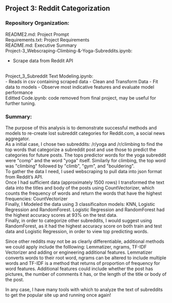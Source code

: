 ## Project 3: Reddit Categorization

### Repository Organization:

README2.md: Project Prompt
<br>
Requirements.txt: Project Requirements
<br>
README.md: Executive Summary
<br>
Project-3_Webscraping-Climbing-&-Yoga-Subreddits.ipynb:
<br>
- Scrape data from Reddit API
<br>
Project_3_Subreddit Text Modeling.ipynb:
<br>
- Reads in csv containing scraped data
- Clean and Transform Data
- Fit data to models
- Observe most indicative features and evaluate model performance
<br>
Editted Code.ipynb: code removed from final project, may be useful for further tuning.

### Summary:
The purpose of this analysis is to demonstrate successful methods and models to re-create lost subreddit categories for Reddit.com, a social news aggregator.
<br>
As a initial case, I chose two subreddits: /r/yoga and /r/climbing to find the top words that categorize a subreddit post and use those to predict the categories for future posts. The tops predictor words for the yoga subreddit  were "comp" and the word "yoga" itself. Similarly for climbing, the top word was "climbing" followed by "climb", "gym", and "bouldering".
<br>
To gather the data I need, I used webscraping to pull data into json format from Reddit’s API.
<br>
Once I had sufficient data (approximately 1500 rows) I transformed the text data into  the titles and body of the posts using CountVectorizer, which counts the frequency of words and return the words that have the highest frequencies: CountVectorizer
<br>
Finally, I Modeled the data using 3 classificaiton models:
KNN, Logistic Regression and RandomForest. Logistic Regression and RandomForest had the highest accuracy scores at 93% on the test data.
<br>
Finally, in order to categorize other subreddits, I would suggest using RandomForest, as it had the highest accuracy score on both train and test data and Logistic Regression, in order to view top predicting words.

Since other reddits  may not be as clearly differentiable, additional methods we could apply include the folllowing: Lemmatizer, ngrams, TF-IDF Vectorizer and adding or engineering additional features. Lemmatizer converts words to their root word, ngrams can be altered to include multiple words and TF-IDF is a method that returns of proportion of frequency for word features. Additional features could include whether the post has pictures, the number of comments it has, or the length of the title or body of the post.

In any case, I have many tools with which to analyze the text of subreddits to get the popular site up and running once again!
